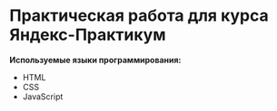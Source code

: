 # Практическая работа для курса Яндекс-Практикум
**Используемые языки программирования:**
* HTML
* CSS
* JavaScript